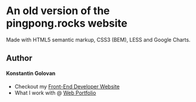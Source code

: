 # An old version of the pingpong.rocks website

Made with HTML5 semantic markup, CSS3 (BEM), LESS and Google Charts.

## Author
#### Konstantin Golovan
+ Checkout my <a href="https://konstantingolovan.netlify.com/" title="Front-End Developer" target="_blank">Front-End Developer Website</a>
+ What I work with @ <a title="Front-End Developer" target="_blank" href="https://konstantingolovan.netlify.com/#projects">Web Portfolio</a>
